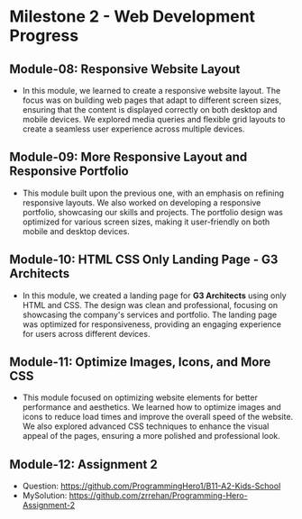 # Milestone 2 - Web Development Progress

## Module-08: Responsive Website Layout
- In this module, we learned to create a responsive website layout. The focus was on building web pages that adapt to different screen sizes, ensuring that the content is displayed correctly on both desktop and mobile devices. We explored media queries and flexible grid layouts to create a seamless user experience across multiple devices.

## Module-09: More Responsive Layout and Responsive Portfolio
- This module built upon the previous one, with an emphasis on refining responsive layouts. We also worked on developing a responsive portfolio, showcasing our skills and projects. The portfolio design was optimized for various screen sizes, making it user-friendly on both mobile and desktop devices.

## Module-10: HTML CSS Only Landing Page - G3 Architects
- In this module, we created a landing page for **G3 Architects** using only HTML and CSS. The design was clean and professional, focusing on showcasing the company's services and portfolio. The landing page was optimized for responsiveness, providing an engaging experience for users across different devices.

## Module-11: Optimize Images, Icons, and More CSS
- This module focused on optimizing website elements for better performance and aesthetics. We learned how to optimize images and icons to reduce load times and improve the overall speed of the website. We also explored advanced CSS techniques to enhance the visual appeal of the pages, ensuring a more polished and professional look.

## Module-12: Assignment 2 
- Question: https://github.com/ProgrammingHero1/B11-A2-Kids-School
- MySolution: https://github.com/zrrehan/Programming-Hero-Assignment-2 